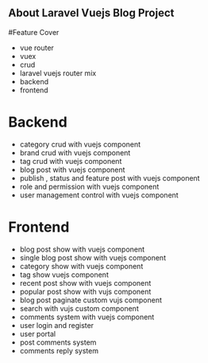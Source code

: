 ## About Laravel Vuejs Blog Project

#Feature Cover
- vue router
- vuex
- crud
- laravel vuejs router mix
- backend
- frontend

# Backend
- category crud with vuejs component
- brand crud with vuejs component
- tag crud with vuejs component
- blog post with vuejs component
- publish , status and feature post with vuejs component
- role and permission  with vuejs component
- user management control with vuejs component

# Frontend
- blog post show with vuejs component
- single blog post show with vuejs component
- category show with vuejs component
- tag show vuejs component
- recent post show with vuejs component
- popular post show with vujs component
- blog post paginate custom vujs component
- search with vujs custom component
- comments system with vuejs component
- user login and register 
- user portal 
- post comments system
- comments reply system

